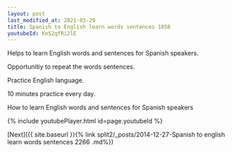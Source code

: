 ```yaml
---
layout: post
last_modified_at: 2021-03-29
title: Spanish to English learn words sentences 1858 
youtubeId: Kn52qfRi2lE
---
```

 
 
Helps to learn English words and sentences for Spanish speakers.

Opportunitiy to repeat the words sentences. 

Practice English language. 
 
10 minutes practice every day. 
 
How to learn English words and sentences for Spanish speakers 
 
{% include youtubePlayer.html id=page.youtubeId %}
 
 
[Next]({{ site.baseurl }}{% link  split2/_posts/2014-12-27-Spanish to english learn words sentences 2266 .md%})
 
